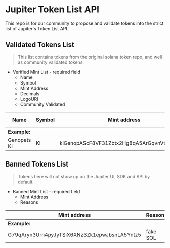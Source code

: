 # Jupiter Token List API

This repo is for our community to propose and validate tokens into the strict list of Jupiter's Token List API.

## Validated Tokens List
> This list contains tokens from the original solana token repo, and well as community validated tokens.

- Verified Mint List - required field
    - Name
    - Symbol
    - Mint Address
    - Decimals
    - LogoURI
    - Community Validated

| Name | Symbol | Mint address | Decimals | LogoURI | Community Validated
|------|--------|--------------|----------|---------|--------------------|
|**Example:**|
|Genopets Ki| KI | kiGenopAScF8VF31Zbtx2Hg8qA5ArGqvnVtXb83sotc | 9 | https://arweave.net/WfPR8w5dEoerG_bI3S2o2_nuSfWY3p8M4YbQ6ijd1cQ?ext=png | true


## Banned Tokens List
> Tokens here will not show up on the Jupiter UI, SDK and API by default.

- Banned Mint List - required field
    - Mint Address
    - Reasons

| Mint address | Reasons |
|---|---|
|**Example:**|
|G79qAryn3Urn4pyJyTSiX6XNz3Zk1epwJbsnLA5Yntz5| fake SOL|

